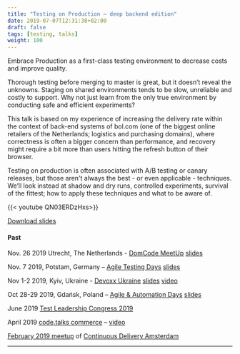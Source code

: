 ```yaml
---
title: "Testing on Production – deep backend edition"
date: 2019-07-07T12:31:38+02:00
draft: false
tags: [testing, talks]
weight: 100
---
```


Embrace Production as a first-class testing environment to decrease costs and improve quality.

Thorough testing before merging to master is great, but it doesn’t reveal the unknowns. Staging on shared environments tends to be slow, unreliable and costly to support. Why not just learn from the only true environment by conducting safe and efficient experiments?

This talk is based on my experience of increasing the delivery rate within the context of back-end systems of bol.com (one of the biggest online retailers of the Netherlands; logistics and purchasing domains), where correctness is often a bigger concern than performance, and recovery might require a bit more than users hitting the refresh button of their browser. 

Testing on production is often associated with A/B testing or canary releases, but those aren't always the best - or even applicable - techniques. We’ll look instead at shadow and dry runs, controlled experiments, survival of the fittest; how to apply these techniques and what to be aware of.

{{< youtube QN03ERDzHxs>}}

[Download slides](https://github.com/mgurov/blog/files/3464782/Test.leadership.-.Testing.on.Production.pdf)

#### Past

Nov. 26 2019 Utrecht, The Netherlands - [DomCode MeetUp](https://www.meetup.com/DomCode/events/266491910) [slides](https://www.slideshare.net/MykolaGurov/testing-on-production-domcode)

Nov. 7 2019, Potstam, Germany – [Agile Testing Days](https://agiletestingdays.com/2019/session/testing-on-production-deep-backend-edition/) [slides](https://www.slideshare.net/secret/oUdcyRirMKel9t)

Nov 1-2 2019, Kyiv, Ukraine - [Devoxx Ukraine](https://devoxx.com.ua/speaker-details/?id=24206) [slides](https://www.slideshare.net/secret/bK8PvSEwIyB7HM) [video](https://www.youtube.com/watch?v=Rs3Uw8AqkjA&list=PLXL-0W_fYXynhNcz9hpL0Ziux3n4ftzvw&index=8)

Oct 28-29 2019, Gdańsk, Poland – [Agile & Automation Days](https://aadays.pl) [slides](https://www.slideshare.net/secret/uxgzndhESoKIZO)

June 2019 [Test Leadership Congress 2019](https://testleadershipcongress2019.sched.com/event/O5K7/testing-on-production-deep-backend-edition)

April 2019 [code.talks commerce](https://commerce.codetalks.de/program#talk-579?event=2) – [video](https://www.youtube.com/watch?v=QN03ERDzHxs&list=PLXL-0W_fYXynhNcz9hpL0Ziux3n4ftzvw&index=3)

[February 2019 meetup](https://www.meetup.com/Continuous-Delivery-Amsterdam/events/258668016/) of [Continuous Delivery Amsterdam](https://www.meetup.com/Continuous-Delivery-Amsterdam)

---